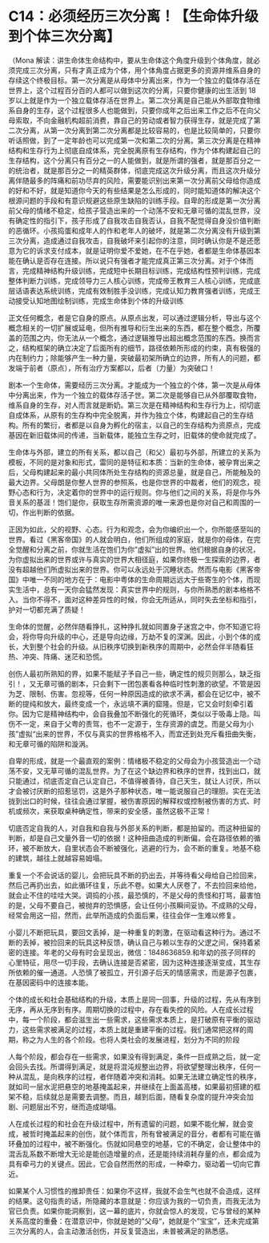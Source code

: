 # C14：必须经历三次分离！【生命体升级到个体三次分离】

（Mona 解读：讲生命体生命结构中，要从生命体这个角度升级到个体角度，就必须完成三次分离，只有才真正成为个体，用个体角度占据更多的资源并维系自身的存续这个终极目标。第一次分离是从母体中分离出来，作为一个独立的载体存活在世界上，这个过程百分百的人都可以做到这次的分离，只要你健康的出生活到 18 岁以上就是作为一个独立载体存活在世界上。第二次分离是自己能从外部取食物维系自身的生存，这个过程很多人也能做到，只要你成年之后出来工作之后不在向父母索取，不向金融机构超前消费，靠自己的劳动或者智力获得生存，就是完成了第二次分离，从第一次分离到第二次分离都是比较容易的，也是比较简单的，只要你听话照做，到了一定年龄也可以完成第一次和第二次的分离。第三次分离是在精神结构和生存行为上彻底自成体系，完全脱离原有生存结构，作为个体构建起自己的生存结构，这个分离只有百分之一的人能做到，就是所谓的强者，就是那百分之一的统治者，就是那百分之一的精英群体，彻底完成这次升级分离，而且这次升级分离伴随最多的阵痛和前功尽弃的风险，需要能识别出来第一次分离前父母给你造成的好和不好，就是知道你今天的有些结果是怎么形成的，同时能知道体的解决这个根源问题的手段和有意识规避这些原生缺陷的训练手段。自卑的形成是第一次分离前父母的情绪不稳定，给孩子营造出来的一个动荡不安和无章可循的混乱世界，没有确定性的指引下，孩子形成了自我攻击自我否认，自我不配觉得自身没价值判断的恶循环。小孩捣蛋和成年人的作和老年人的破坏，就是第二次分离没有升级到第三次分离，造成通过自我攻击，自我破坏来引起你的注意，同时确认你是不是还愿意为它的诉求支付成本，就是证明你爱不爱她，在不在乎她，者都是生命体基因本能在确认是否存在连接。所以说只有强者才能完成真正第三次分离。对于个体而言，完成精神结构升级训练，完成短中长期目标训练，完成结构性预判训练，完成整体判断力训练，完成领导力三人核心训练，完成帝王教育三人核心训练，完成底层话语表达系统训练，完成有效制胜手没训练，完成认知力教育强者训练，完成王动接受认知地图绘制训练，完成生命体到个体的升级训练

正文任何概念，者是它自身的原点。从原点出发，可以通过逻辑分析，导出与这个概念相关的一切扩展或延电，但所有推导和衍生出来的东西，都在整个概念，所覆盖的范围之内，你无法从一个概念，通过逻辑推导出超出概念范围的东西。换而言之，结构框架的确立决定了后面所有的细节，路径依赖所形成的约束，真有极强的内在制约力；除能够产生一种力量，突破最初架所确立的边界，所有人的问题，都发端于前者（原点），所有治疗方案都以，后者（力量）为突破口！

剧本一个生命体，需要经历三次分离。才能成为一个独立的个体，第一次是从母体中分离出来，作为一个独立的载体存活子世。第二次是能够自已从外部覆取食物，维系自身的生存，对人而言就是断奶。第三次是在精神结构和生存行为上，彻切底自成体系，从原有的生存构中完全脱离，并作为独立个体，构建起自己的生存结构。所有的繁衍，者都是以自身为孵化的宿主，以自己的生存结构为资原点，完成基因在新旧载体间的传递，当新载体，能独立生存之时，旧载体的使命就完成了。

生命体与外部，建立的所有关系，都以自己（和父）最初与外部，所建立的关系为模板，不同的是对象和形式，雷同的是特征和本质：当新的生命体，被孕育出来之后，父母构建起来的最小共同体所处生存结构的资源总量，就是自己，所能触及的最大边界。父母朗是你整人世界的参照系，也是你世界的中裁者，他们的观念，视野心态和行为，决定着你的世界中的运行规则。你与他们之间的关系，将是你与外音关系的基涯！饱们是你，获取生存所需资源的唯一来源也是你对自己和周围的一切，作出判断的依据。

正因为如此，父的视野、心态。行为和观念，会为你编织出一个，你所能感至叫的世界。看过《黑客帝国》的人就会明白，他们所组成的家庭，就是你的母体，在完全觉醒和分离之前，你就生活在饱们为你”虚拟”出的世界。他们根据自身的状况，为你虚拟出来的世界或许与真实的世界大相径庭，如果你终极一生探索的边界，者没有超越他们所虚拟出来的世界。你可以永远处于沉睡状态。然而与电影《黑客帝国》中唯一不同的地方在于：电影中粤体的生命周期远远大于些寄生的个体，而现实生活中，总有一天你会猛然发现：真实世界中的规则，与你所熟悉的剧本格格不入。当你不得不，面对这种差异性的时候，你会无所适从，同时失去坐标和指引，护对一切都充满了质疑！

生命体的觉醒，必然伴随看挣扎，这种挣扎就如同置身子迷宫之中，你不知道它将会，将你导向升级的中心，还是导向边缘，万劫不复的深渊。因此，小到个体的成长，大到整个社会的升级。从旧秩序切换到新秩序的周期中，必然会伴半随看狂热、冲突、阵痛、迷茫和恐慌。

创伤人最初所熟知的界，如果不能赋子予自己一些，确定性的规贝则那么，缺乏指引！，又无章可循的剧本，只会剩下一团包裹看各种临时性刺激的欲望。不管是因为芝、限制、伤害。忽视等，任何一种原因造成的欲求不满，都会在记忆中，被不断的提纯和放大，最终变成一个，永远填不满的窟隆。但是，它又会时刻牵引着你。因为它是精神结构中，会自我叠加不断强化的死循环，类似以于吸毒上隐。叫伤不一定，来自于父粤的责驾，也不一定源于，生存资源的虞芝。而是父母为小孩”虚拟“出来的世界，不仅与真实的世界格格不入，而宜还到处充斥看扭曲失衡，和无章可循的陷阱和漩涡。

自卑的形成，就是一个最直观的案例：情绪极不稳定的父母会为小孩营造出一个动荡不安，又无草可循的混乱世界。为了在这个缺边界和秩序的世界，找到出口，就只能通过，彻底否定自己认定自己，不值得被善待，自己天生，就让人讨厌，所以才会被讨厌断的招惹惩罚，这是外子那种状态，唯一能说服自己的理胆。实在无法拢到出口的时候，往往会通过掌握，被伤害原因的解释权或控制被伤害的方式、时机或频次，来获取桌种确定性，带来的安全感，虽然这极不正常！

切底否定自我的人，对自我和自我与外部关系的判断，都是拍留的。而这种扭留的判断，却是自己文量外音一切的依据！这种扭曲造成的判断偏，会在路径依赖的循环，被不断放大，自里状态会不断被强化，逃避的行为，会不断的重复。地基不稳的建筑，越往上就越容易姆塌。

重复一个不会说话的婴儿，会把玩具不断的扔出去，并等待看父母给自己捡回来，然后己再扔出去，如此循环往复，乐此不卷。如果大人厌卷了，不去捡回来给他，就会止不住的哇哇大哭。调捣的小孩，最恐慎的，不是父母的责怪和打骂，最害怕的是，父母不要自己，被抛弃的恐惧感，会让任何小孩瞬间妥协。不成熟的父母，经常会用这一招，然而，此举所造成的负面后果，往往会伴一生难以修复。

小婴儿不断把玩具，要回文丢掉，是一种重复的刺激，在驱动看这种行为。通过不断的丢掉，被捡回来的玩具这种反馈，确认自己与赖以生存的父逻之间，保持着紧密的连接。年老的父母有时会呈现出，微信：1848636859.和年幼的孩子同样的心里特征，用尽一切手段，去确认连接是否紧密，因为这种连接逐渐变成，其生存所依赖的催一通道。人恐慎了被孤立，开引源子后天的情感需求，而是源子包裹，在基因密码中的连接本能。

个体的成长和社会基础结构的升级，本质上是同一回事，升级的过程，先从有序到无序，再从无序到有序。周期切换的过程中，存在看失控的风险。人在成长过程中，每一个阶段，都会滋生出一些需求，这些需求本质上，是打破原有平衡的驱动力，这些需求被满足的过程，本质上就是重建平衡的过程。我们通常把这样的周期，称之为人生的各个阶段。也将人类社会的发展进程，划分为不同的阶段

人每个阶段，都会存在一些需求，如果没有得到满足，条件一巨成熟之后，就一定会回头去找。所谓得到满足，就是将混沌规整出边界，将欲望整理出秩序，任何一种从混乱，是向秩序的过程，者伴随着冲突和消耗。如果无法建立确定性的秩序，就如司一层水泥把悬空的地基掩盖起来，并继续在上面盖高楼，如果最初搭建的框架不稳，后续就总是需要去调整。而且，越到后面，随看复杂度的提升冲突会加剧、问题层出不穷，继而造成瑚塌。

人在成长过程的和社会在升级过程中，所有遗留的问题，如果不能化解，就会变成，被哲时掩盖起来的创伤，就个体而言，所有曾被满足的音分，者都有可能在循环叠加的过程中，被不断强化。伤就如同悬空的地基，它的不确定，会让整体中的混舌乱系数不断增大无论是能创造增量的点，还是能持续消耗存量的点，都会成为具有牵弓力的关键点。因此，它会自然而然的形成，一种牵力，驱动着一切向它靠近。

如果某个人习惯性的推卸贵任：如果你不这样，我就不会生气也就不会造成，这样的结果。这句指责的话，所隐藏的本意就是：你应该为我的一切负责，而我无法为官已负责。如果你能洞察到，这一幕的底片，你就会惊人的发现，它与曾经的某种关系高度的重叠：在潜意识中，你就是她的”父母“，她就是个”宝宝”，还未完成第三次分离的人，会主动激活创伤，并反复营造出，未普被满足的熟悉感。